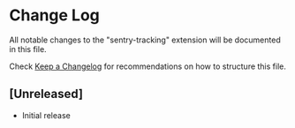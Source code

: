 # Change Log

All notable changes to the "sentry-tracking" extension will be documented in this file.

Check [Keep a Changelog](http://keepachangelog.com/) for recommendations on how to structure this file.

## [Unreleased]

- Initial release